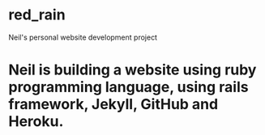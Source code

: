 # red_rain
Neil's personal website development project
# Neil is building a website using ruby programming language, using rails framework, Jekyll, GitHub and Heroku.
